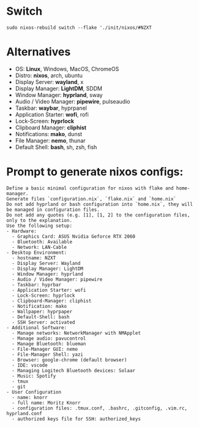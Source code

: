# Switch
`sudo nixos-rebuild switch --flake './init/nixos/#NZXT`

# Alternatives
- OS: **Linux**, Windows, MacOS, ChromeOS
- Distro: **nixos**, arch, ubuntu
- Display Server: **wayland**, x
- Display Manager: **LightDM**, SDDM
- Window Manager: **hyprland**, sway
- Audio / Video Manager: **pipewire**, pulseaudio
- Taskbar: **waybar**, hyprpanel
- Application Starter: **wofi**, rofi
- Lock-Screen: **hyprlock**
- Clipboard Manager: **cliphist**
- Notifications: **mako**, dunst
- File Manager: **nemo**, thunar
- Default Shell: **bash**, sh, zsh, fish
# Prompt to generate nixos configs:
```
Define a basic minimal configuration for nixos with flake and home-manager.
Generate files `configuration.nix`, `flake.nix` and `home.nix`
Do not add hyprland or bash configuration into `home.nix`, they will be managed in configuration files.
Do not add any quotes (e.g. [1], [1, 2] to the configuration files, only to the explanation.
Use the following setup:
- Hardware:
  - Graphics Card: ASUS Nvidia Geforce RTX 2060
  - Bluetooth: Available
  - Network: LAN-Cable
- Desktop Environment:
  - hostname: NZXT
  - Display Server: Wayland
  - Display Manager: LightDM
  - Window Manager: hyprland
  - Audio / Video Manager: pipewire
  - Taskbar: hyprbar
  - Application Starter: wofi
  - Lock-Screen: hyprlock
  - Clipboard-Manager: cliphist
  - Notification: mako
  - Wallpaper: hyprpaper
  - Default-Shell: bash
  - SSH Server: activated
- Additional Software:
  - Manage networks: NetworkManager with NMApplet
  - Manage audio: pavucontrol
  - Manage Bluetooth: blueman
  - File-Manager GUI: nemo
  - File-Manager Shell: yazi
  - Browser: google-chrome (default browser)
  - IDE: vscode
  - Managing Logitech Bluetooth devices: Solaar
  - Music: Spotify
  - tmux
  - git
- User Configuration
  - name: knorr
  - full name: Moritz Knorr
  - configuration files: .tmux.conf, .bashrc, .gitconfig, .vim.rc, hyprland.conf
  - authorized keys file for SSH: authorized_keys
```
```
